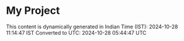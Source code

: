 # My Project

This content is dynamically generated in Indian Time (IST): 2024-10-28 11:14:47 IST
Converted to UTC: 2024-10-28 05:44:47 UTC
